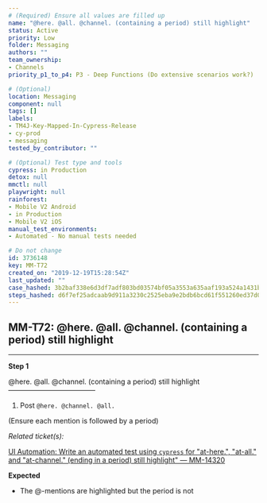 ```yaml
---
# (Required) Ensure all values are filled up
name: "@here. @all. @channel. (containing a period) still highlight"
status: Active
priority: Low
folder: Messaging
authors: ""
team_ownership: 
- Channels
priority_p1_to_p4: P3 - Deep Functions (Do extensive scenarios work?)

# (Optional)
location: Messaging
component: null
tags: []
labels: 
- TM4J-Key-Mapped-In-Cypress-Release
- cy-prod
- messaging
tested_by_contributor: ""

# (Optional) Test type and tools
cypress: in Production
detox: null
mmctl: null
playwright: null
rainforest: 
- Mobile V2 Android
- in Production
- Mobile V2 iOS
manual_test_environments:
- Automated - No manual tests needed

# Do not change
id: 3736148
key: MM-T72
created_on: "2019-12-19T15:28:54Z"
last_updated: ""
case_hashed: 3b2baf338e6d3df7adf803bd03574bf05a3553a635aaf193a524a1431b92232c7ea2b8d236547170d6c5a07c25149a09
steps_hashed: d6f7ef25adcaab9d911a3230c2525eba9e2bdb6bcd61f551260ed37d09a2871d3332398b89800092b1a33b8020dc3df2
---
```


<!-- (Auto-generated) Based on frontmatter's "key" and "name" -->

## MM-T72: @here. @all. @channel. (containing a period) still highlight

---

**Step 1**

@here. @all. @channel. (containing a period) still highlight\
–––––––––––––––––––––––––

1. Post `@here. @channel. @all.`

(Ensure each mention is followed by a period)

_Related ticket(s):_

[UI Automation: Write an automated test using `cypress` for "at-here.", "at-all." and "at-channel." (ending in a period) still highlight" — MM-14320](https://mattermost.atlassian.net/browse/MM-14320)

**Expected**

- The @-mentions are highlighted but the period is not
